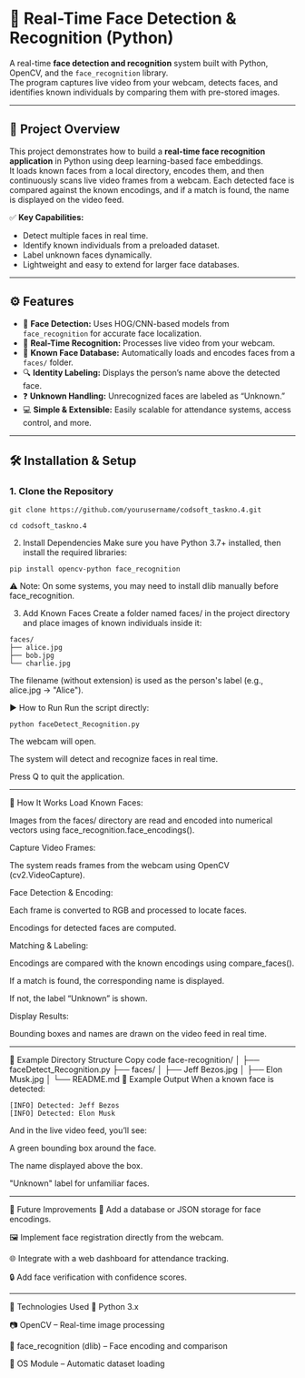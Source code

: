 # 👤 Real-Time Face Detection & Recognition (Python)

A real-time **face detection and recognition** system built with Python, OpenCV, and the `face_recognition` library.  
The program captures live video from your webcam, detects faces, and identifies known individuals by comparing them with pre-stored images.

---

## 📁 Project Overview

This project demonstrates how to build a **real-time face recognition application** in Python using deep learning-based face embeddings.  
It loads known faces from a local directory, encodes them, and then continuously scans live video frames from a webcam. Each detected face is compared against the known encodings, and if a match is found, the name is displayed on the video feed.

✅ **Key Capabilities:**
- Detect multiple faces in real time.
- Identify known individuals from a preloaded dataset.
- Label unknown faces dynamically.
- Lightweight and easy to extend for larger face databases.

---

## ⚙️ Features

- 🧠 **Face Detection:** Uses HOG/CNN-based models from `face_recognition` for accurate face localization.  
- 📸 **Real-Time Recognition:** Processes live video from your webcam.  
- 🪪 **Known Face Database:** Automatically loads and encodes faces from a `faces/` folder.  
- 🔍 **Identity Labeling:** Displays the person’s name above the detected face.  
- ❓ **Unknown Handling:** Unrecognized faces are labeled as “Unknown.”  
- 💻 **Simple & Extensible:** Easily scalable for attendance systems, access control, and more.

---

## 🛠️ Installation & Setup

### 1. Clone the Repository

```Copy Code
git clone https://github.com/yourusername/codsoft_taskno.4.git
```
```Copy Code
cd codsoft_taskno.4
```
2. Install Dependencies
Make sure you have Python 3.7+ installed, then install the required libraries:


```Copy code
pip install opencv-python face_recognition
```
⚠️ Note: On some systems, you may need to install dlib manually before face_recognition.

3. Add Known Faces
Create a folder named faces/ in the project directory and place images of known individuals inside it:

```Copy code
faces/
├── alice.jpg
├── bob.jpg
└── charlie.jpg
```
The filename (without extension) is used as the person's label (e.g., alice.jpg → "Alice").

▶️ How to Run
Run the script directly:


```Copy code
python faceDetect_Recognition.py
```
The webcam will open.

The system will detect and recognize faces in real time.

Press Q to quit the application.

---

🧠 How It Works
Load Known Faces:

Images from the faces/ directory are read and encoded into numerical vectors using face_recognition.face_encodings().

Capture Video Frames:

The system reads frames from the webcam using OpenCV (cv2.VideoCapture).

Face Detection & Encoding:

Each frame is converted to RGB and processed to locate faces.

Encodings for detected faces are computed.

Matching & Labeling:

Encodings are compared with the known encodings using compare_faces().

If a match is found, the corresponding name is displayed.

If not, the label “Unknown” is shown.

Display Results:

Bounding boxes and names are drawn on the video feed in real time.

---

📸 Example Directory Structure
Copy code
face-recognition/
│
├── faceDetect_Recognition.py
├── faces/
│   ├── Jeff Bezos.jpg
│   ├── Elon Musk.jpg
│
└── README.md
🧪 Example Output
When a known face is detected:


```Copy code
[INFO] Detected: Jeff Bezos
[INFO] Detected: Elon Musk
```
And in the live video feed, you’ll see:

A green bounding box around the face.

The name displayed above the box.

"Unknown" label for unfamiliar faces.

---

🚀 Future Improvements
📂 Add a database or JSON storage for face encodings.

🖼️ Implement face registration directly from the webcam.

🌐 Integrate with a web dashboard for attendance tracking.

🔒 Add face verification with confidence scores.

---

🧰 Technologies Used
🐍 Python 3.x

📷 OpenCV – Real-time image processing

🤖 face_recognition (dlib) – Face encoding and comparison

📁 OS Module – Automatic dataset loading
